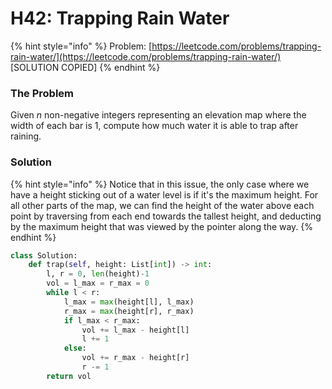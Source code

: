 # H42: Trapping Rain Water

{% hint style="info" %}
Problem: [https://leetcode.com/problems/trapping-rain-water/](https://leetcode.com/problems/trapping-rain-water/) \[SOLUTION COPIED\]
{% endhint %}

### The Problem

Given _n_ non-negative integers representing an elevation map where the width of each bar is 1, compute how much water it is able to trap after raining.

### Solution

{% hint style="info" %}
Notice that in this issue, the only case where we have a height sticking out of a water level is if it's the maximum height. For all other parts of the map, we can find the height of the water above each point by traversing from each end towards the tallest height, and deducting by the maximum height that was viewed by the pointer along the way.
{% endhint %}

```python
class Solution:
    def trap(self, height: List[int]) -> int:
        l, r = 0, len(height)-1
        vol = l_max = r_max = 0
        while l < r:
            l_max = max(height[l], l_max)
            r_max = max(height[r], r_max)
            if l_max < r_max:
                vol += l_max - height[l]
                l += 1
            else:
                vol += r_max - height[r]
                r -= 1
        return vol
```

